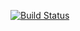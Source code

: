 [![Build Status](https://travis-ci.org/teneusz/ZippyShareDownloader.svg?branch=master)](https://travis-ci.org/teneusz/ZippyShareDownloader)
